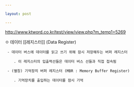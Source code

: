 ```yaml
---

layout: post

---
```


<http://www.ktword.co.kr/test/view/view.php?m_temp1=5269>

  ㅇ 데이터 [[레지스터]] (Data Register)

     - 데이터 버스에 데이터를 읽고 쓰기 위해 잠시 저장해두는 버퍼 레지스터

        . 이 레지스터의 입출력선들은 데이터 버스 선들과 직접 접속됨

     - (별칭) 기억장치 버퍼 레지스터 (MBR : Memory Buffer Register)

        . 기억장치를 출입하는 데이터를 잠시 기억